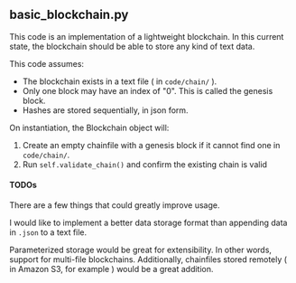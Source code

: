 ## basic_blockchain.py

This code is an implementation of a lightweight blockchain. In this current
state, the blockchain should be able to store any kind of text data.

This code assumes:
- The blockchain exists in a text file ( in `code/chain/` ).
- Only one block may have an index of "0". This is called the genesis block.
- Hashes are stored sequentially, in json form.

On instantiation, the Blockchain object will:
1. Create an empty chainfile with a genesis block if it cannot find one in 
`code/chain/`.
2. Run `self.validate_chain()` and confirm the existing chain is valid

#### TODOs
There are a few things that could greatly improve usage.

I would like to implement a better data storage format than appending data
in `.json` to a text file.

Parameterized storage would be great for extensibility. In other words, support
for multi-file blockchains. Additionally, chainfiles stored remotely
( in Amazon S3, for example ) would be a great addition.
